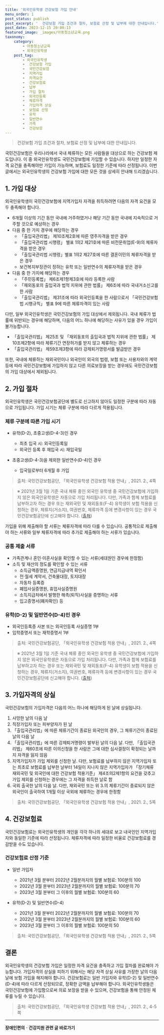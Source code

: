 ```yaml
---
title: '외국인유학생 건강보험 가입 안내'
menu_order: 1
post_status: publish
post_excerpt: '  건강보험 가입 조건과 절차, 보험료 산정 및 납부에 대한 안내입니다.'
post_date: 2023-12-15 20:00:13
featured_image: _images/아동청소년교육.png
taxonomy:
    category:
        - 아동청소년교육
        - 외국인유학생
    post_tag:
        - 외국인유학생
        -  건강보험 가입
        -  국민건강보험
        -  지역가입
        -  자격요건
        -  건강보험료
        -  납부
        -  가입 절차
        -  외국인등록
        -  체류자격
        -  가입자격 상실
        -  보험료 산정
        -  유학
        -  일반연수
        -  가족
        -  건강보장
---
```



> 건강보험 가입 조건과 절차, 보험료 산정 및 납부에 대한 안내입니다.

국민건강보험은 우리나라에서 국내 체류하는 모든 사람들을 대상으로 하는 건강보험 제도입니다. 이 중 외국인유학생도 국민건강보험에 가입할 수 있습니다. 하지만 일정한 자격 요건을 충족해야만 가입이 가능하며, 보험료도 일정한 기준에 따라 산정됩니다. 이번 글에서는 외국인유학생의 건강보험 가입에 대한 모든 것을 상세히 안내해 드리겠습니다.

## 1. 가입 대상

외국인유학생이 국민건강보험에 지역가입자 자격을 취득하려면 다음의 자격 요건을 모두 충족해야 합니다.

- 6개월 이상의 기간 동안 국내에 거주하였거나 해당 기간 동안 국내에 지속적으로 거주할 것으로 예상하는 경우
- 다음 중 한 가지 경우에 해당하는 경우
  - 「출입국관리법」 제10조제2호에 따른 영주자격을 받은 경우
  - 「출입국관리법 시행령」 별표 1의2 제21호에 따른 비전문취업(E-9)의 체류자격을 받은 경우
  - 「출입국관리법 시행령」별표 1의2 제27호에 따른 결혼이민의 체류자격을 받은 경우
  - 보건복지부장관이 정하는 유학 또는 일반연수의 체류자격을 받은 경우
- 다음 중 한 가지에 해당하는 경우
  - 「주민등록법」 제6조제1항제3호에 따라 등록한 사람
  - 「재외동포의 출입국과 법적 지위에 관한 법률」 제6조에 따라 국내거소신고를 한 사람
  - 「출입국관리법」 제31조에 따라 외국인등록을 한 사람으로서 「국민건강보험법 시행규칙」 별표 9에 따른 체류자격이 있는 사람

다만, 일부 외국인유학생은 국민건강보험의 가입 대상에서 제외됩니다. 국내 체류가 법률에 위반되는 경우에 해당하며, 다음의 어느 하나에 해당하는 사유가 있을 경우 가입이 불가능합니다.

- 「출입국관리법」 제25조 및 「재외동포의 출입국과 법적 지위에 관한 법률」 제10조제2항에 따라 체류기간 연장허가를 받지 않고 체류하는 경우
- 「출입국관리법」 제59조제3항에 따라 강제퇴거명령서를 발급받은 경우

또한, 국내에 체류하는 재외국민이나 외국인이 외국의 법령, 보험 또는 사용자와의 계약 등에 따라 국민건강보험에 가입하지 않고 다른 의료보장을 받는 경우에도 국민건강보험의 가입 대상에서 제외됩니다.

## 2. 가입 절차

외국인유학생은 국민건강보험공단에 별도로 신고하지 않아도 일정한 구분에 따라 자동으로 가입됩니다. 가입 시기는 체류 구분에 따라 다르게 적용됩니다.

### 체류 구분에 따른 가입 시기

- 유학(D-2), 초중고생(D-4-3)인 경우
  - 최초 입국 시: 외국인등록일
  - 외국인 등록 후 재입국 시: 재입국일

- 초중고생(D-4-3)을 제외한 일반연수(D-4)인 경우
  - 입국일로부터 6개월 후 가입

> 출처: 국민건강보험공단, 「외국인유학생 건강보험 적용 안내」, 2021. 2., 4쪽

> ※ 2021년 3월 1일 기준 국내 체류 중인 외국인 유학생 중 국민건강보험에 가입하지 않은 외국인유학생은 자동으로 가입 처리됩니다. 다만, 가족과 함께 보험료를 납부하고자 하는 경우 또는 재외국민 및 재외동포(F-4) 유학생이 보험 적용을 신청하는 경우, 체류지(거소지), 여권번호, 체류자격 등에 변경사항이 있는 경우 국민건강보험공단에 신고해야 합니다. ([출처](https://www.nhis.or.kr/nhis/together/wbhaea01200m01.do))

가입을 위해 제출해야 할 서류는 체류자격에 따라 다를 수 있습니다. 공통적으로 제출해야 하는 서류와 일부 체류자격에 따라 추가로 제출해야 하는 서류가 있습니다.

### 공통 제출 서류

- 가족관계나 혼인·이혼사실을 확인할 수 있는 서류(세대원인 경우에 한정함)
- 소득 및 재산의 정도를 확인할 수 있는 서류
  - 소득금액증명원, 연금지급내역 확인서
  - 전·월세 계약서, 건축물대장, 토지대장
  - 자동차 등록증
  - 폐업사실증명원, 휴업사실증명원
  - 소득지급처에서 발행한 해촉(퇴직)사실을 증명하는 서류
  - 입고증명서(폐차확인) 등

### 유학(D-2) 및 일반연수(D-4)인 경우

- 외국인등록증 사본 또는 외국인등록 사실증명 1부
- 입학증명서 또는 재학증명서 1부

> 출처: 국민건강보험공단, 「외국인유학생 건강보험 적용 안내」, 2021. 2., 4쪽

> ※ 2021년 3월 1일 기준 국내 체류 중인 외국인 유학생 중 국민건강보험에 가입하지 않은 외국인유학생은 자동으로 가입 처리됩니다. 다만, 가족과 함께 보험료를 납부하고자 하는 경우 또는 재외국민 및 재외동포(F-4) 유학생이 보험 적용을 신청하는 경우, 체류지(거소지), 여권번호, 체류자격 등에 변경사항이 있는 경우 국민건강보험공단에 신고해야 합니다. ([출처](https://www.nhis.or.kr/nhis/together/wbhaea01200m01.do))

## 3. 가입자격의 상실

국민건강보험의 가입자격은 다음의 어느 하나에 해당하게 된 날에 상실됩니다.

1. 사망한 날의 다음 날
2. 직장가입자 또는 피부양자가 된 날
3. 「출입국관리법」에 따른 체류기간이 종료된 외국인의 경우, 그 체류기간이 종료된 날의 다음 날
4. 「출입국관리법」에 따른 강제퇴거명령이 발부된 날의 다음 날. 다만, 「출입국관리법」 제60조에 따른 이의신청을 한 사람은 그에 대한 심사결정이 확정되는 날까지 자격을 잃지 않음
5. 지역가입자가 가입 제외를 신청한 날. 다만, 보험료를 납부하지 않은 지역가입자 또는 최초로 보험료를 납부한 날부터 14일이 지나지 않은 지역가입자가 「장기체류 재외국민 및 외국인에 대한 건강보험 적용기준」 제4조의2제1항의 요건을 갖추고 가입 제외를 신청하는 경우에는 그 자격을 취득한 날로 함
6. 국외 출국한 날의 다음 날. 다만, 재외국민 또는 위 3.의 체류기간이 종료되지 않은 외국인이 출국하여 1개월 이상 국외에 체류하는 경우에 한정함

> 출처: 국민건강보험공단, 「외국인유학생 건강보험 적용 안내」, 2021. 2., 5쪽

## 4. 건강보험료

국민건강보험료는 외국인유학생의 개인을 각각 하나의 세대로 보고 내국인인 지역가입자와 동일한 기준에 따라 산정됩니다. 체류자격에 따라 일정한 비율로 건강보험료를 경감받을 수도 있습니다.

### 건강보험료 산정 기준

- 일반 가입자
  - 2021년 3월 분부터 2022년 2월분까지의 월별 보험료: 100분의 100
  - 2022년 3월 분부터 2023년 2월분까지의 월별 보험료: 100분의 70
  - 2023년 3월 분부터 그 이후의 월별 보험료: 100분의 60

- 유학(D-2) 및 일반연수(D-4)
  - 2021년 3월 분부터 2022년 2월분까지의 월별 보험료: 100분의 70
  - 2022년 3월 분부터 2023년 2월분까지의 월별 보험료: 100분의 60
  - 2023년 3월 분부터 그 이후의 월별 보험료: 100분의 50

> 출처: 국민건강보험공단, 「외국인유학생 건강보험 적용 안내」, 2021. 2., 5쪽

## 결론

외국인유학생의 건강보험 가입은 일정한 자격 요건을 충족하고 가입 절차를 완료해야 가능합니다. 가입자격의 상실을 피하기 위해서는 해당 자격 상실 사유를 가장한 날의 다음 날에 보험 가입을 해지해야 합니다. 건강보험료는 일반 가입자와 유학(D-2) 및 일반연수(D-4)에 따라 다르게 산정되므로, 정확한 금액을 납부해야 합니다. 외국인유학생들은 국민건강보험에 가입함으로써 의료 보장을 받을 수 있으며, 건강보험을 통해 안정된 체류를 누릴 수 있습니다. 

> 출처: 국민건강보험공단, 「외국인유학생 건강보험 적용 안내」, 2021. 2., 4-5쪽
<!-- wp:separator -->
<hr class="wp-block-separator has-alpha-channel-opacity"/>
<!-- /wp:separator -->

<!-- wp:group {"backgroundColor":"base","layout":{"type":"constrained"}} -->
<div class="wp-block-group has-base-background-color has-background"><!-- wp:paragraph {"align":"center","fontSize":"medium"} -->
<p class="has-text-align-center has-large-font-size"><strong>장애인편의ㆍ건강지원 관련 글 바로가기</strong></p>
<!-- /wp:paragraph -->


<!-- wp:latest-posts
{"categories":[{"id":22809,"count":19,"description":"","link":"https://uknowlaw.com/category/%ec%9e%a5%ec%95%a0%ec%9d%b8%ed%8e%b8%ec%9d%98%e3%86%8d%ea%b1%b4%ea%b0%95%ec%a7%80%ec%9b%90/","name":"장애인편의ㆍ건강지원","slug":"장애인편의ㆍ건강지원","taxonomy":"category","parent":0,"meta":[],"_links":{"self":[{"href":"https://uknowlaw.com/wp-json/wp/v2/categories/22809"}],"collection":[{"href":"https://uknowlaw.com/wp-json/wp/v2/categories"}],"about":[{"href":"https://uknowlaw.com/wp-json/wp/v2/taxonomies/category"}],"wp:post_type":[{"href":"https://uknowlaw.com/wp-json/wp/v2/posts?categories=22809"}],"curies":[{"name":"wp","href":"https://api.w.org/{rel}","templated":true}]}}],"postsToShow":100,"excerptLength":28,"postLayout":"grid","columns":2,"featuredImageAlign":"left","featuredImageSizeSlug":"large","fontSize":"small"} /--></div>
<!-- /wp:group -->